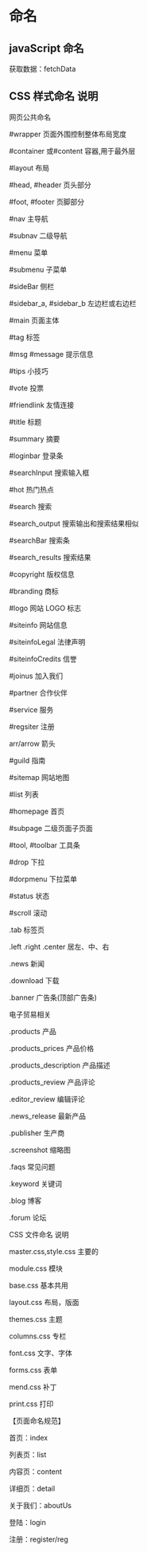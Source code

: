 # 命名

## javaScript 命名

获取数据：fetchData

## CSS 样式命名 说明

网页公共命名

#wrapper 页面外围控制整体布局宽度

#container 或#content 容器,用于最外层

#layout 布局

#head, #header 页头部分

#foot, #footer 页脚部分

#nav 主导航

#subnav 二级导航

#menu 菜单

#submenu 子菜单

#sideBar 侧栏

#sidebar_a, #sidebar_b 左边栏或右边栏

#main 页面主体

#tag 标签

#msg #message 提示信息

#tips 小技巧

#vote 投票

#friendlink 友情连接

#title 标题

#summary 摘要

#loginbar 登录条

#searchInput 搜索输入框

#hot 热门热点

#search 搜索

#search_output 搜索输出和搜索结果相似

#searchBar 搜索条

#search_results 搜索结果

#copyright 版权信息

#branding 商标

#logo 网站 LOGO 标志

#siteinfo 网站信息

#siteinfoLegal 法律声明

#siteinfoCredits 信誉

#joinus 加入我们

#partner 合作伙伴

#service 服务

#regsiter 注册

arr/arrow 箭头

#guild 指南

#sitemap 网站地图

#list 列表

#homepage 首页

#subpage 二级页面子页面

#tool, #toolbar 工具条

#drop 下拉

#dorpmenu 下拉菜单

#status 状态

#scroll 滚动

.tab 标签页

.left .right .center 居左、中、右

.news 新闻

.download 下载

.banner 广告条(顶部广告条)

电子贸易相关

.products 产品

.products_prices 产品价格

.products_description 产品描述

.products_review 产品评论

.editor_review 编辑评论

.news_release 最新产品

.publisher 生产商

.screenshot 缩略图

.faqs 常见问题

.keyword 关键词

.blog 博客

.forum 论坛

CSS 文件命名 说明

master.css,style.css 主要的

module.css 模块

base.css 基本共用

layout.css 布局，版面

themes.css 主题

columns.css 专栏

font.css 文字、字体

forms.css 表单

mend.css 补丁

print.css 打印

【页面命名规范】

首页：index

列表页：list

内容页：content

详细页：detail

关于我们：aboutUs

登陆：login

注册：register/reg

